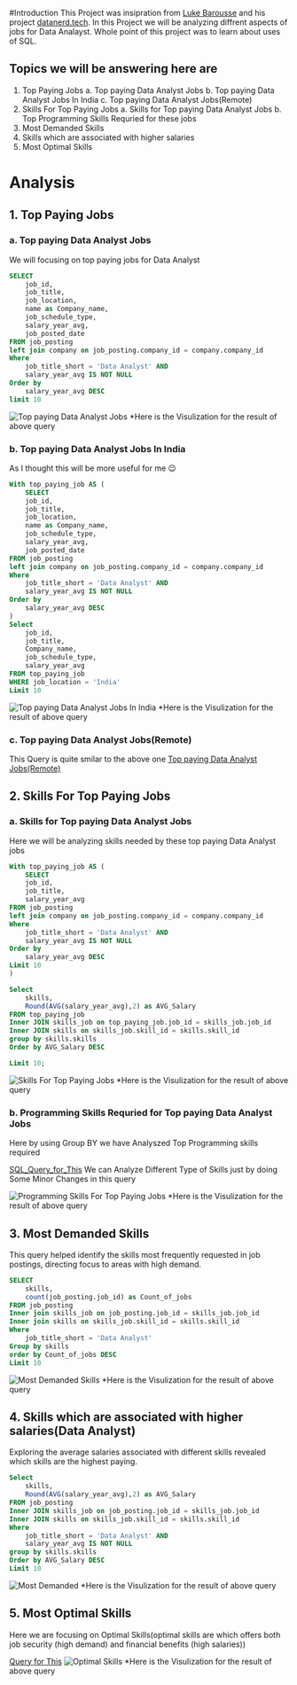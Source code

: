 #Introduction
This Project was insipration from [Luke Barousse](https://www.linkedin.com/in/luke-b/) and his project [datanerd.tech](https://datanerd.tech/). In this Project we will be analyzing diffrent aspects of jobs for Data Analayst.
Whole point of this project was to learn about uses of SQL.

## Topics we will be answering here are 
1. Top Paying Jobs
    a. Top paying Data Analyst Jobs
    b. Top paying Data Analyst Jobs In India
    c. Top paying Data Analyst Jobs(Remote)
2. Skills For Top Paying Jobs
    a. Skills for Top paying Data Analyst Jobs
    b. Top Programming Skills Requried for these jobs
3. Most Demanded Skills 
4. Skills which are associated with higher salaries
5. Most Optimal Skills 

# Analysis 

## 1. Top Paying Jobs

### a. Top paying Data Analyst Jobs
We will focusing on top paying jobs for Data Analyst

```sql
SELECT 
	job_id,
	job_title,
	job_location,
    name as Company_name,  
	job_schedule_type,
	salary_year_avg,
	job_posted_date
FROM job_posting
left join company on job_posting.company_id = company.company_id
Where 
    job_title_short = 'Data Analyst' AND
    salary_year_avg IS NOT NULL
Order by 
    salary_year_avg DESC 
limit 10
```

![Top paying Data Analyst Jobs](Results/Top%20Paying%20Data%20Analyst%20Jobs.png)
*Here is the Visulization for the result of above query 

### b. Top paying Data Analyst Jobs In India
As I thought this will be more useful for me 😉

```sql
With top_paying_job AS (
    SELECT 
    job_id,
	job_title,
	job_location,
    name as Company_name,  
	job_schedule_type,
	salary_year_avg,
	job_posted_date
FROM job_posting
left join company on job_posting.company_id = company.company_id
Where 
    job_title_short = 'Data Analyst' AND
    salary_year_avg IS NOT NULL
Order by 
    salary_year_avg DESC 
)
Select  
    job_id,
	job_title,
    Company_name,  
	job_schedule_type,
	salary_year_avg
FROM top_paying_job
WHERE job_location = 'India'
Limit 10
```

![Top paying Data Analyst Jobs In India](Results/Top%20Paying%20Data%20Analyst%20Jobs%20(India).png)
*Here is the Visulization for the result of above query 

### c. Top paying Data Analyst Jobs(Remote)
This Query is quite smilar to the above one 
[Top paying Data Analyst Jobs(Remote)](/sql_project_files/Top_Paying_jobs/top_paying_jobs(Remote).pgsql)



## 2. Skills For Top Paying Jobs

### a. Skills for Top paying Data Analyst Jobs
Here we will be analyzing skills needed by these top paying Data Analyst jobs

```sql
With top_paying_job AS (
    SELECT
    job_id,
	job_title,
	salary_year_avg
FROM job_posting
left join company on job_posting.company_id = company.company_id
Where 
    job_title_short = 'Data Analyst' AND
    salary_year_avg IS NOT NULL
Order by 
    salary_year_avg DESC 
Limit 10
)

Select     
    skills,
    Round(AVG(salary_year_avg),2) as AVG_Salary
FROM top_paying_job
Inner JOIN skills_job on top_paying_job.job_id = skills_job.job_id
Inner JOIN skills on skills_job.skill_id = skills.skill_id
group by skills.skills
Order by AVG_Salary DESC

Limit 10;
```
![Skills For Top Paying Jobs](/Results/Top%20paying%20Skills.png)
*Here is the Visulization for the result of above query 

### b. Programming Skills Requried for Top paying Data Analyst Jobs
Here by using Group BY we have Analyszed Top Programming skills required 

[SQL_Query_for_This](/sql_project_files/Skills_for_top_paying_jobs/skills_top_paying(Specific%20Type%20of%20skills).pgsql)
We can Analyze Different Type of Skills just by doing Some Minor Changes in this query 

![Programming Skills For Top Paying Jobs](/Results/Top%20Paying%20Programming%20Skills.png)
*Here is the Visulization for the result of above query 

## 3. Most Demanded Skills 
This query helped identify the skills most frequently requested in job postings, directing focus to areas with high demand.

```sql
SELECT 
    skills,
    count(job_posting.job_id) as Count_of_jobs
FROM job_posting
Inner join skills_job on job_posting.job_id = skills_job.job_id
Inner join skills on skills_job.skill_id = skills.skill_id
Where 
    job_title_short = 'Data Analyst'
Group by skills
order by Count_of_jobs DESC
Limit 10
```
![Most Demanded Skills ](/Results/Top%20Demanded%20Skills.png)
*Here is the Visulization for the result of above query 


## 4. Skills which are associated with higher salaries(Data Analyst)
Exploring the average salaries associated with different skills revealed which skills are the highest paying.

```sql
Select     
    skills,
    Round(AVG(salary_year_avg),2) as AVG_Salary
FROM job_posting
Inner JOIN skills_job on job_posting.job_id = skills_job.job_id
Inner JOIN skills on skills_job.skill_id = skills.skill_id
Where 
    job_title_short = 'Data Analyst' AND
    salary_year_avg IS NOT NULL
group by skills.skills
Order by AVG_Salary DESC
Limit 10
```
![Most Demanded ](/Results/High%20Paying%20Skills.png)
*Here is the Visulization for the result of above query 

## 5. Most Optimal Skills 
Here we are focusing on Optimal Skills(optimal skills are which offers both job security (high demand) and financial benefits (high salaries))

[Query for This](/sql_project_files/Optimal_skills/top_optimal_skills.pgsql)
![Optimal Skills](/Results/Top%20Optimal%20Skills.png)
*Here is the Visulization for the result of above query 
